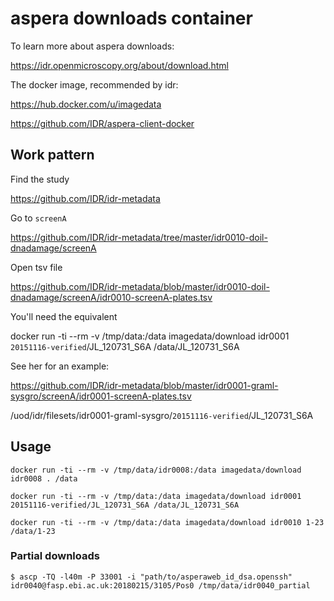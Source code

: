# aspera downloads container

To learn more about aspera downloads:

https://idr.openmicroscopy.org/about/download.html


The docker image, recommended by idr:

https://hub.docker.com/u/imagedata

https://github.com/IDR/aspera-client-docker

## Work pattern

Find the study

https://github.com/IDR/idr-metadata

Go to `screenA`

https://github.com/IDR/idr-metadata/tree/master/idr0010-doil-dnadamage/screenA

Open tsv file

https://github.com/IDR/idr-metadata/blob/master/idr0010-doil-dnadamage/screenA/idr0010-screenA-plates.tsv

You'll need the equivalent

docker run -ti --rm -v /tmp/data:/data imagedata/download idr0001 `20151116-verified`/JL_120731_S6A /data/JL_120731_S6A

See her for an example:

https://github.com/IDR/idr-metadata/blob/master/idr0001-graml-sysgro/screenA/idr0001-screenA-plates.tsv

/uod/idr/filesets/idr0001-graml-sysgro/`20151116-verified`/JL_120731_S6A

## Usage

`docker run -ti --rm -v /tmp/data/idr0008:/data imagedata/download idr0008 . /data`

`docker run -ti --rm -v /tmp/data:/data imagedata/download idr0001 20151116-verified/JL_120731_S6A /data/JL_120731_S6A`

`docker run -ti --rm -v /tmp/data:/data imagedata/download idr0010 1-23 /data/1-23`


### Partial downloads

`$ ascp -TQ -l40m -P 33001 -i "path/to/asperaweb_id_dsa.openssh" idr0040@fasp.ebi.ac.uk:20180215/3105/Pos0 /tmp/data/idr0040_partial`